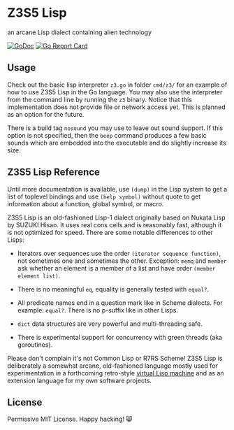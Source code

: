 # Z3S5 Lisp
an arcane Lisp dialect containing alien technology

[![GoDoc](https://godoc.org/github.com/rasteric/z3s5-lisp/go?status.svg)](https://godoc.org/github.com/rasteric/z3s5-lisp)
[![Go Report Card](https://goreportcard.com/badge/github.com/rasteric/z3s5-lisp)](https://goreportcard.com/report/github.com/rasteric/z3s5-lisp)

## Usage

Check out the basic lisp interpreter `z3.go` in folder `cmd/z3/` for an example of how to use Z3S5 Lisp in the Go language. You may also use the interpreter from the command line by running the `z3` binary. Notice that this implementation does not provide file or network access yet. This is planned as an option for the future.

There is a build tag `nosound` you may use to leave out sound support. If this option is not specified, then the `beep` command produces a few basic sounds which are embedded into the executable and do slightly increase its size.

## Z3S5 Lisp Reference

Until more documentation is available, use `(dump)` in the Lisp system to get a list of toplevel bindings and use `(help symbol)` without quote to get information about a function, global symbol, or macro.

Z3S5 Lisp is an old-fashioned Lisp-1 dialect originally based on Nukata Lisp by SUZUKI Hisao. It uses real cons cells and is reasonably fast, although it is not optimized for speed. There are some notable differences to other Lisps:

- Iterators over sequences use the order `(iterator sequence function)`, not sometimes one and sometimes the other. Exception: `memq` and `member` ask whether an element is a member of a list and have order `(member element list)`.

- There is no meaningful `eq`, equality is generally tested with `equal?`.

- All predicate names end in a question mark like in Scheme dialects. For example: `equal?`. There is no p-suffix like in other Lisps.

- `dict` data structures are very powerful and multi-threading safe.

- There is experimental support for concurrency with green threads (aka goroutines).

Please don't complain it's not Common Lisp or R7RS Scheme! Z3S5 Lisp is deliberately a somewhat arcane, old-fashioned language mostly used for experimentation in a forthcoming retro-style [virtual Lisp machine](https://z3s5.com) and as an extension language for my own software projects.

## License

Permissive MIT License. Happy hacking! :smile_cat:


